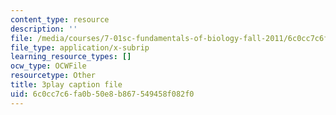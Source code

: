 ```yaml
---
content_type: resource
description: ''
file: /media/courses/7-01sc-fundamentals-of-biology-fall-2011/6c0cc7c6fa0b50e8b867549458f082f0_reYwbnuhFU0.vtt
file_type: application/x-subrip
learning_resource_types: []
ocw_type: OCWFile
resourcetype: Other
title: 3play caption file
uid: 6c0cc7c6-fa0b-50e8-b867-549458f082f0
---
```

